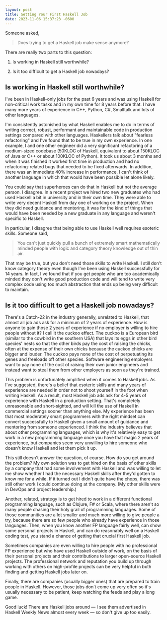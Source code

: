 ```yaml
---
layout: post
title: Getting Your First Haskell Job
date: 2023-11-06 15:37:23 -0600
---
```


Someone asked,

> Does trying to get a Haskell job make sense anymore?

There are really two parts to this question:

1. Is working in Haskell still worthwhile?

2. Is it too difficult to get a Haskell job nowadays?

## Is working in Haskell still worthwhile? ##

I've been in Haskell-only jobs for the past 6 years and was using Haskell for non-critical work tasks and in my own time for 8 years before that. I have many more years of experience in C++, Python, C#, Smalltalk and lots of other languages.

I'm consistently astonished by what Haskell enables me to do in terms of writing correct, robust, performant and maintainable code in production settings compared with other languages. Haskellers talk about "fearless refactoring" and I've found that to be true in my own experience. In one example, I and one other engineer did a very significant refactoring of a medium-sized codebase (50KLOC of Haskell, equivalent to about 150KLOC of Java or C++ or about 100KLOC of Python). It took us about 3 months and when it was finished it worked first time in production and had no refactoring-related bugs that needed to be fixed afterwards. In addition, there was an immediate 40% increase in performance. I can't think of another language in which that would have been possible let alone likely.

You could say that superheroes can do that in Haskell but not the average person. I disagree. In a recent project we hired two new graduates who had used Haskell a bit in university and in their own time. They were able to write very decent Haskell from day one of working on the project. When they did need guidance and mentoring, it was for the kind of things that would have been needed by a new graduate in any language and weren't specific to Haskell.

In particular, I disagree that being able to use Haskell well requires esoteric skills. Someone said,

> You can't just quickly pull a bunch of extremely smart mathematically minded people with logic and category theory knowledge out of thin air.

That may be true, but you don't need those skills to write Haskell. I still don't know category theory even though I've been using Haskell successfully for 14 years. In fact, I've found that if you get people who are too academically minded they don't write good production code and will tend to write very complex code using too much abstraction that ends up being very difficult to maintain.

## Is it too difficult to get a Haskell job nowadays? ##

There's a Catch-22 in the industry generally, unrelated to Haskell, that almost all job ads ask for a minimum of 2 years of experience. How is anyone to gain those 2 years of experience if no employer is willing to hire people without it? I call it the cuckoo effect. The cuckoo is a European bird (similar to the cowbird in the southern USA) that lays its eggs in other bird species' nests so that the other birds pay the cost of raising the chicks, often at the expense of their own chicks because the cuckoo chicks are bigger and louder. The cuckoo pays none of the cost of perpetuating its genes and freeloads off other species. Software engineering employers want to pay none of the cost of raising their own junior engineers and instead want to steal them from other employers as soon as they're trained.

This problem is unfortunately amplified when it comes to Haskell jobs. As I've suggested, there's a belief that esoteric skills and many years of experience are needed in order not to shoot yourself in the foot when writing Haskell. As a result, most Haskell job ads ask for 4-5 years of experience with Haskell in a production setting. That's completely unreasonable and short-sighted, and will kill the use of Haskell in commercial settings sooner than anything else. My experience has been that most moderately smart programmers with the right mindset can convert successfully to Haskell given a small amount of guidance and mentoring from someone experienced. I think the industry believes that about other programming languages, which is why it's relatively easy to get work in a new programming language once you have that magic 2 years of experience, but companies seem very unwilling to hire someone who doesn't know Haskell and let them pick it up.

This still doesn't answer the question, of course. How do you get around the problem? My own solution was to get hired on the basis of other skills by a company that had some involvement with Haskell and was willing to let me show whether I had the necessary Haskell skills after they'd gotten to know me for a while. If it turned out I didn't quite have the chops, there was still other work I could continue doing at the company. (My other skills were in DevOps and project leadership.)

Another, related, strategy is to get hired to work in a different functional programming language, such as Clojure, F# or Scala, where there aren't so many people chasing their holy grail of programming languages. Some of those communities are a lot smaller and much more willing to give people a try, because there are so few people who already have experience in those languages. Then, when you know another FP language fairly well, can show some personal projects in Haskell, and can do reasonably well on a Haskell coding test, you stand a chance of getting that crucial first Haskell job.

Sometimes companies are even willing to hire people with no professional FP experience but who have used Haskell outside of work, on the basis of their personal projects and their contributions to larger open-source Haskell projects. The professional network and reputation you build up through working with others on high-profile projects can be very helpful in both finding and getting Haskell jobs later on.

Finally, there are companies (usually bigger ones) that are prepared to train people in Haskell. However, those jobs don't come up very often so it's usually necessary to be patient, keep watching the feeds and play a long game.

Good luck! There are Haskell jobs around — I see them advertised in Haskell Weekly News almost every week — so don't give up too easily.
